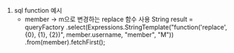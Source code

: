 1. sql function 예시
   - member -> m으로 변경하는 replace 함수 사용
     String result = queryFactory
                               .select(Expressions.StringTemplate("function('replace', {0}, {1}, {2})", member.username, "member", "M"))
                               .from(member).fetchFirst();
